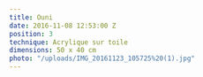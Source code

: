 ```yaml
---
title: Ouni
date: 2016-11-08 12:53:00 Z
position: 3
technique: Acrylique sur toile
dimensions: 50 x 40 cm
photo: "/uploads/IMG_20161123_105725%20(1).jpg"
---
```


